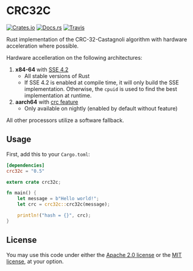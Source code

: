 # CRC32C

[![Crates.io](https://img.shields.io/crates/v/crc32c.svg)](https://crates.io/crates/crc32c)
[![Docs.rs](https://docs.rs/crc32c/badge.svg)](https://docs.rs/crc32c/)
[![Travis](https://travis-ci.org/zowens/crc32c.svg?branch=master)](https://travis-ci.org/zowens/crc32c/)

Rust implementation of the CRC-32-Castagnoli algorithm with hardware acceleration where possible.

Hardware accelleration on the following architectures:
1. **x84-64** with [SSE 4.2](https://software.intel.com/sites/default/files/m/8/b/8/D9156103.pdf)
    * All stable versions of Rust
    * If SSE 4.2 is enabled at compile time, it will only build the SSE implementation. Otherwise, the `cpuid` is used to find the best implementation at runtime.
1. **aarch64** with [crc feature](https://developer.arm.com/documentation/dui0801/g/A32-and-T32-Instructions/CRC32C)
    * Only available on nightly (enabled by default without feature)

All other processors utilize a software fallback.

## Usage

First, add this to your `Cargo.toml`:

```toml
[dependencies]
crc32c = "0.5"
```

```rust
extern crate crc32c;

fn main() {
    let message = b"Hello world!";
    let crc = crc32c::crc32c(message);

    println!("hash = {}", crc);
}
```

## License
You may use this code under either the [Apache 2.0 license](https://www.apache.org/licenses/LICENSE-2.0)
or the [MIT license](https://opensource.org/licenses/MIT), at your option.

